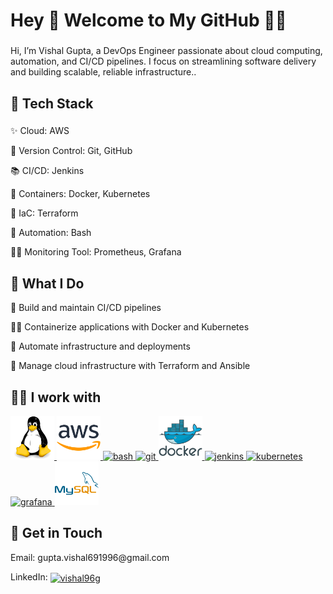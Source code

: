 <h1 align="left">Hey 👋 Welcome to My GitHub 👨‍💻</h1>

###

<p align="left">Hi, I’m Vishal Gupta, a DevOps Engineer passionate about cloud computing, automation, and CI/CD pipelines. I focus on streamlining software delivery and building scalable, reliable infrastructure..</p>

###

<h2 align="left">🔧 Tech Stack</h2>

###
<p align="left">✨ Cloud: AWS <br>
<p align="left">🚀 Version Control: Git, GitHub <br>
<p align="left">📚 CI/CD: Jenkins <br>
<p align="left">🎯 Containers: Docker, Kubernetes <br>
<p align="left">🎲 IaC: Terraform </p>
<p align="left">🔧 Automation: Bash </p>
<p align="left">👨‍💻 Monitoring Tool: Prometheus, Grafana </p>

###

<h2 align="left">🚀 What I Do </h2>
  
<p align="left">🔧 Build and maintain CI/CD pipelines <br>
<p align="left">👨‍💻 Containerize applications with Docker and Kubernetes <br>
<p align="left">🎯 Automate infrastructure and deployments <br>
<p align="left">🎲 Manage cloud infrastructure with Terraform and Ansible </p>

###

<h2 align="left">👨‍💻 I work with</h2>

<p align="left"> 
  <a href="https://www.linux.org/" target="_blank" rel="noreferrer"> <img src="https://raw.githubusercontent.com/devicons/devicon/master/icons/linux/linux-original.svg" alt="linux" width="70" height="70"/> 
  </a>
  <a href="https://aws.amazon.com" target="_blank" rel="noreferrer"> <img src="https://raw.githubusercontent.com/devicons/devicon/master/icons/amazonwebservices/amazonwebservices-original-wordmark.svg" alt="aws" width="70" height="70"/> </a> 
  <a href="https://www.gnu.org/software/bash/" target="_blank" rel="noreferrer"> <img src="https://www.vectorlogo.zone/logos/gnu_bash/gnu_bash-icon.svg" alt="bash" width="70" height="70"/> </a> 
  <a href="https://git-scm.com/" target="_blank" rel="noreferrer"> <img src="https://www.vectorlogo.zone/logos/git-scm/git-scm-icon.svg" alt="git" width="70" height="70"/> </a> 
  <a href="https://www.docker.com/" target="_blank" rel="noreferrer"> <img src="https://raw.githubusercontent.com/devicons/devicon/master/icons/docker/docker-original-wordmark.svg" alt="docker" width="70" height="70"/> </a> 
  <a href="https://www.jenkins.io" target="_blank" rel="noreferrer"> <img src="https://www.vectorlogo.zone/logos/jenkins/jenkins-icon.svg" alt="jenkins" width="70" height="70"/> </a> 
  <a href="https://kubernetes.io" target="_blank" rel="noreferrer"> <img src="https://www.vectorlogo.zone/logos/kubernetes/kubernetes-icon.svg" alt="kubernetes" width="70" height="70"/> </a> 
  <a href="https://grafana.com" target="_blank" rel="noreferrer"> <img src="https://www.vectorlogo.zone/logos/grafana/grafana-icon.svg" alt="grafana" width="70" height="70"/> </a> 
  <a href="https://www.mysql.com/" target="_blank" rel="noreferrer"> <img src="https://raw.githubusercontent.com/devicons/devicon/master/icons/mysql/mysql-original-wordmark.svg" alt="mysql" width="70" height="70"/> </a>
   </p>

   ###

<h2 align="left">🎯 Get in Touch </h2>
  
<p align="left"> Email: gupta.vishal691996@gmail.com <br> 
<p align="left"> LinkedIn: <a href="https://linkedin.com/in/vishal96g" target="blank"><img align="center" src="https://raw.githubusercontent.com/rahuldkjain/github-profile-readme-generator/master/src/images/icons/Social/linked-in-alt.svg" alt="vishal96g" height="30" width="40" /></a> <br> 

